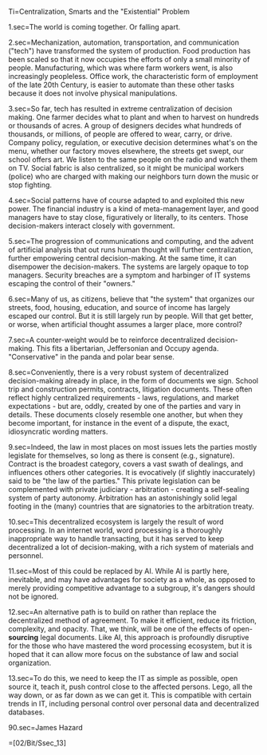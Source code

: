 Ti=Centralization, Smarts and the "Existential" Problem


1.sec=The world is coming together.  Or falling apart.  

2.sec=Mechanization, automation, transportation, and communication ("tech") have transformed the system of production.  Food production has been scaled so that it now occupies the efforts of only a small minority of people.  Manufacturing, which was where farm workers went, is also increasingly peopleless.  Office work, the characteristic form of employment of the late 20th Century, is easier to automate than these other tasks because it does not involve physical manipulations.

3.sec=So far, tech has resulted in extreme centralization of decision making.  One farmer decides what to plant and when to harvest on hundreds or thousands of acres. A group of designers decides what hundreds of thousands, or millions, of people are offered to wear, carry, or drive.  Company policy, regulation, or executive decision determines what's on the menu, whether our factory moves elsewhere, the streets get swept, our school offers art.  We listen to the same people on the radio and watch them on TV.  Social fabric is also centralized, so it might be municipal workers (police) who are charged with making our neighbors turn down the music or stop fighting.

4.sec=Social patterns have of course adapted to and exploited this new power.  The financial industry is a kind of meta-management layer, and good managers have to stay close, figuratively or literally, to its centers.  Those decision-makers interact closely with government.

5.sec=The progression of communications and computing, and the advent of artificial analysis that out runs human thought will further centralization, further empowering central decision-making.  At the same time, it can disempower the decision-makers.  The systems are largely opaque to top managers.  Security breaches are a symptom and harbinger of IT systems escaping the control of their "owners."

6.sec=Many of us, as citizens, believe that "the system" that organizes our streets, food, housing, education, and source of income has largely escaped our control.  But it is still largely run by people.  Will that get better, or worse, when artificial thought assumes a larger place, more control?

7.sec=A counter-weight would be to reinforce decentralized decision-making.  This fits a libertarian, Jeffersonian and Occupy agenda.  "Conservative" in the panda and polar bear sense.

8.sec=Conveniently, there is a very robust system of decentralized decision-making already in place, in the form of documents we sign.  School trip and construction permits, contracts, litigation documents.   These often reflect highly centralized requirements - laws, regulations, and market expectations - but are, oddly, created by one of the parties and vary in details.  These documents closely resemble one another, but when they become important, for instance in the event of a dispute, the exact, idiosyncratic wording matters. 

9.sec=Indeed, the law in most places on most issues lets the parties mostly legislate for themselves, so long as there is consent (e.g., signature).  Contract is the broadest category, covers a vast swath of dealings, and influences others other categories.  It is evocatively (if slightly inaccurately) said to be "the law of the parties."  This private legislation can be complemented with private judiciary - arbitration - creating a self-sealing system of party autonomy.  Arbitration has an astonishingly solid legal footing in the (many) countries that are signatories to the arbitration treaty. 

10.sec=This decentralized ecosystem is largely the result of word processing.  In an internet world, word processing is a thoroughly inappropriate way to handle transacting, but it has served to keep decentralized a lot of decision-making, with a rich system of materials and personnel.

11.sec=Most of this could be replaced by AI.  While AI is partly here, inevitable, and may have advantages for society as a whole, as opposed to merely providing competitive advantage to a subgroup, it's dangers should not be ignored. 

12.sec=An alternative path is to build on rather than replace the decentralized method of agreement.  To make it efficient, reduce its friction, complexity, and opacity.  That, we think, will be one of the effects of open-<b>sourcing</b> legal documents.  Like AI, this approach is profoundly disruptive for the those who have mastered the word processing ecosystem, but it is hoped that it can allow more focus on the substance of law and social organization.

13.sec=To do this, we need to keep the IT as simple as possible, open source it, teach it, push control close to the affected persons.  Lego, all the way down, or as far down as we can get it.  This is compatible with certain trends in IT, including personal control over personal data and decentralized databases. 



90.sec=James Hazard

=[02/Bit/Ssec_13]